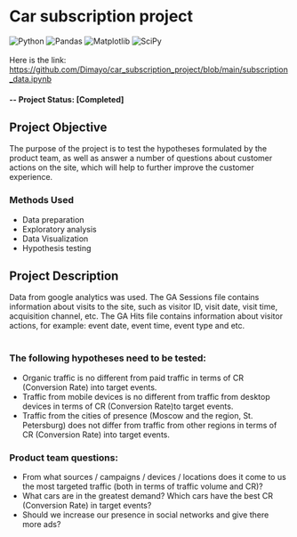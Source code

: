 # Car subscription project
![Python](https://img.shields.io/badge/python-3670A0?style=for-the-badge&logo=python&logoColor=ffdd54)
![Pandas](https://img.shields.io/badge/pandas-%23150458.svg?style=for-the-badge&logo=pandas&logoColor=white)
![Matplotlib](https://img.shields.io/badge/Matplotlib-%23ffffff.svg?style=for-the-badge&logo=Matplotlib&logoColor=black)
![SciPy](https://img.shields.io/badge/SciPy-%230C55A5.svg?style=for-the-badge&logo=scipy&logoColor=%white)
<br><br>Here is the link: https://github.com/Dimayo/car_subscription_project/blob/main/subscription_data.ipynb
#### -- Project Status: [Completed]

## Project Objective
The purpose of the project is to test the hypotheses formulated by the product team, as well as answer a number of questions about customer actions on the site, which will help to further improve the customer experience.

### Methods Used
* Data preparation
* Exploratory analysis
* Data Visualization
* Hypothesis testing

## Project Description
Data from google analytics was used. The GA Sessions file contains information about visits to the site, such as visitor ID, visit date, visit time, acquisition channel, etc. The GA Hits file contains information about visitor actions, for example: event date, event time, event type and etc.<br><br>
### The following hypotheses need to be tested:
* Organic traffic is no different from paid traffic in terms of CR (Conversion Rate) into target events.
* Traffic from mobile devices is no different from traffic from desktop devices in terms of CR (Conversion Rate)to target events.
* Traffic from the cities of presence (Moscow and the region, St. Petersburg) does not differ from traffic from other regions in terms of CR (Conversion Rate) into target events.
### Product team questions:
* From what sources / campaigns / devices / locations does it come to us the most targeted traffic (both in terms of traffic volume and CR)?
* What cars are in the greatest demand? Which cars have the best CR (Conversion Rate) in target events?
* Should we increase our presence in social networks and give there more ads?
